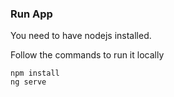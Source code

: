 ### Run App

You need to have nodejs installed.

Follow the commands to run it locally

```
npm install
ng serve

```
